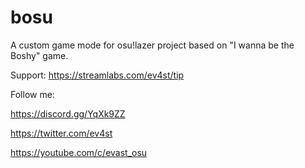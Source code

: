 # bosu
A custom game mode for osu!lazer project based on "I wanna be the Boshy" game.

Support:
https://streamlabs.com/ev4st/tip

Follow me:

https://discord.gg/YqXk9ZZ

https://twitter.com/ev4st

https://youtube.com/c/evast_osu

